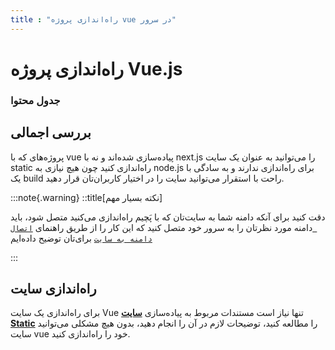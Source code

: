 ```yaml
---
title : "راه‌اندازی پروژه vue در سرور"
---
```


# راه‌اندازی پروژه Vue.js

### جدول محتوا

## بررسی اجمالی

پروژه‌های که با vue پیاده‌سازی شده‌اند و نه با next.js را می‌توانید به عنوان یک سایت static راه‌اندازی کنید چون هیچ نیازی به node.js برای راه‌اندازی ندارند و به سادگی با یک build راحت با استقرار می‌توانید سایت را در اختیار کاربران‌تان قرار دهید.

:::note{.warning}
::title[نکته بسیار مهم]

دقت کنید برای آنکه دامنه شما به سایت‌تان که با پَچیم راه‌اندازی می‌کنید متصل شود، باید دامنه مورد نظرتان را به سرور خود متصل کنید که این کار را از طریق راهنمای [`اتصال دامنه به سایت`](/sites/setup-site/connect-domain-to-site) برای‌تان توضیح داده‌ایم

:::

## راه‌اندازی سایت

برای راه‌اندازی یک سایت Vue تنها نیاز است مستندات مربوط به پیاده‌سازی [**سایت Static**](/sites/app-deploy/static) را مطالعه کنید، توضیحات لازم در آن را انجام دهید، بدون هیچ مشکلی ‌می‌توانید سایت vue خود را راه‌اندازی کنید.


